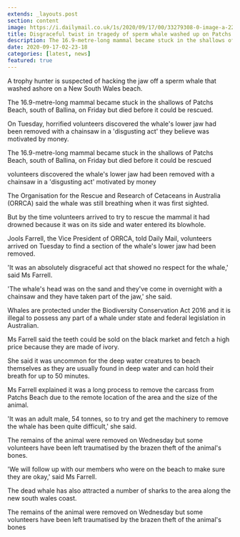 ```yaml
---
extends: _layouts.post
section: content
image: https://i.dailymail.co.uk/1s/2020/09/17/00/33279308-0-image-a-22_1600300443351.jpg 
title: Disgraceful twist in tragedy of sperm whale washed up on Patchs Beach as JAW hacked off by poacher 
description: The 16.9-metre-long mammal became stuck in the shallows of Patchs Beach, south of Ballina, on Friday but died before it could be rescued and volunteers were horrified after its jaw was removed 
date: 2020-09-17-02-23-18 
categories: [latest, news] 
featured: true 
--- 
```

A trophy hunter is suspected of hacking the jaw off a sperm whale that washed ashore on a New South Wales beach. 

The 16.9-metre-long mammal became stuck in the shallows of Patchs Beach, south of Ballina, on Friday but died before it could be rescued. 

On Tuesday, horrified volunteers discovered the whale's lower jaw had been removed with a chainsaw in a 'disgusting act' they believe was motivated by money.

The 16.9-metre-long mammal became stuck in the shallows of Patchs Beach, south of Ballina, on Friday but died before it could be rescued

volunteers discovered the whale's lower jaw had been removed with a chainsaw in a 'disgusting act' motivated by money

The Organisation for the Rescue and Research of Cetaceans in Australia (ORRCA) said the whale was still breathing when it was first sighted.

But by the time volunteers arrived to try to rescue the mammal it had drowned because it was on its side and water entered its blowhole.   

Jools Farrell, the Vice President of ORRCA, told Daily Mail, volunteers arrived on Tuesday to find a section of the whale's lower jaw had been removed.  

'It was an absolutely disgraceful act that showed no respect for the whale,' said Ms Farrell. 

'The whale's head was on the sand and they've come in overnight with a chainsaw and they have taken part of the jaw,' she said.     

Whales are protected under the Biodiversity Conservation Act 2016 and it is illegal to possess any part of a whale under state and federal legislation in Australian.   

Ms Farrell said the teeth could be sold on the black market and fetch a high price because they are made of ivory.  

She said it was uncommon for the deep water creatures to beach themselves as they are usually found in deep water and can hold their breath for up to 50 minutes.  

Ms Farrell explained it was a long process to remove the carcass from Patchs Beach due to the remote location of the area and the size of the animal.

'It was an adult male, 54 tonnes, so to try and get the machinery to remove the whale has been quite difficult,' she said. 

The remains of the animal were removed on Wednesday but some volunteers have been left traumatised by the brazen theft of the animal's bones.  

'We will follow up with our members who were on the beach to make sure they are okay,' said Ms Farrell. 

The dead whale has also attracted a number of sharks to the area along the new south wales coast.  

The remains of the animal were removed on Wednesday but some volunteers have been left traumatised by the brazen theft of the animal's bones

